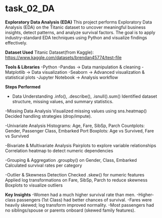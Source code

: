 # task_02_DA
**Exploratory Data Analysis (EDA)**
This project performs Exploratory Data Analysis (EDA) on the Titanic dataset to uncover meaningful business insights, detect patterns, and analyze survival factors.
The goal is to apply industry-standard EDA techniques using Python and visualize findings effectively.

**Dataset Used**
Titanic Dataset(from Kaggle): https://www.kaggle.com/datasets/brendan45774/test-file

**Tools & Libraries**
-Python
-Pandas → Data manipulation & cleaning
-Matplotlib → Data visualization
-Seaborn → Advanced visualization & statistical plots
-Jupyter Notebook → Analysis workflow

**Steps Performed**
- Data Understanding
  .info(), .describe(), .isnull().sum()
  Identified dataset structure, missing values, and summary statistics.
  
-Missing Data Analysis
  Visualized missing values using sns.heatmap()
  Decided handling strategies (drop/impute).

-Univariate Analysis
  Histograms: Age, Fare, SibSp, Parch
  Countplots: Gender, Passenger Class, Embarked Port
  Boxplots: Age vs Survived, Fare vs Survived

-Bivariate & Multivariate Analysis
  Pairplots to explore variable relationships
  Correlation heatmap to detect numeric dependencies

-Grouping & Aggregation
  .groupby() on Gender, Class, Embarked
  Calculated survival rates per category

-Outlier & Skewness Detection
  Checked .skew() for numeric features
  Applied log transformations on Fare, SibSp, Parch to reduce skewness
  Boxplots to visualize outliers

**Key Insights**
-Women had a much higher survival rate than men.
-Higher-class passengers (1st Class) had better chances of survival.
-Fares were heavily skewed; log transform improved normality.
-Most passengers had no siblings/spouse or parents onboard (skewed family features).
